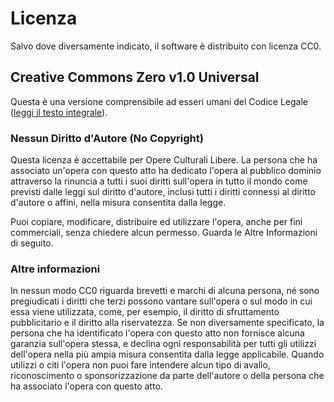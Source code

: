 # Licenza

Salvo dove diversamente indicato, il software è distribuito
con licenza CC0.

## Creative Commons Zero v1.0 Universal

Questa è una versione comprensibile ad esseri umani del Codice Legale
([leggi il testo integrale](https://wiki.creativecommons.org/wiki/Publicdomain/zero/1.0/LegalText_(Italian))).

### Nessun Diritto d'Autore (No Copyright)

Questa licenza è accettabile per Opere Culturali Libere. La persona che ha associato un'opera con questo atto ha dedicato l'opera al pubblico dominio attraverso la rinuncia a tutti i suoi diritti sull'opera in tutto il mondo come previsti dalle leggi sul diritto d'autore, inclusi tutti i diritti connessi al diritto d'autore o affini, nella misura consentita dalla legge.

Puoi copiare, modificare, distribuire ed utilizzare l'opera, anche per fini commerciali, senza chiedere alcun permesso. Guarda le Altre Informazioni di seguito.

### Altre informazioni

In nessun modo CC0 riguarda brevetti e marchi di alcuna persona, né sono pregiudicati i diritti che terzi possono vantare sull'opera o sul modo in cui essa viene utilizzata, come, per esempio, il diritto di sfruttamento pubblicitario e il diritto alla riservatezza. Se non diversamente specificato, la persona che ha identificato l'opera con questo atto non fornisce alcuna garanzia sull'opera stessa, e declina ogni responsabilità per tutti gli utilizzi dell'opera nella più ampia misura consentita dalla legge applicabile. Quando utilizzi o citi l'opera non puoi fare intendere alcun tipo di avallo, riconoscimento o sponsorizzazione da parte dell'autore o della persona che ha associato l'opera con questo atto.
